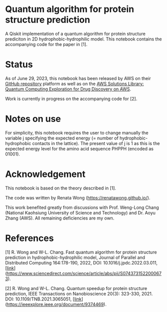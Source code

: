 # Quantum algorithm for protein structure prediction

A Qiskit implementation of a quantum algorithm for protein structure prediciton in 2D hydrophobic-hydrophilic model. This notebook contains the accompanying code for the paper in [1]. 


# Status
As of June 29, 2023, this notebook has been released by AWS on their [GitHub repository](https://github.com/awslabs/quantum-computing-exploration-for-drug-discovery-on-aws) platform as well as on the [AWS Solutions Library: Quantum Computing Exploration for Drug Discovery on AWS](https://aws.amazon.com/solutions/implementations/quantum-computing-exploration-for-drug-discovery/). 

Work is currently in progress on the accompanying code for [2].

# Notes on use
For simplicity, this notebook requires the user to change manually the variable j specifying the expected energy (= number of hydrophobic-hydrophobic contacts in the lattice). The present value of j is 1 as this is the expected energy level for the amino acid sequence PHPPH (encoded as 01001). 

# Acknowledgement
This notebook is based on the theory described in [1].

The code was written by Renata Wong (https://renatawong.github.io/).

This work benefited greatly from discussions with Prof. Weng-Long Chang (National Kaohsiung University of Science and Technology) and Dr. Aoyu Zhang (AWS). All remaining deficiencies are my own.

# References
[1] R. Wong and W-L. Chang. Fast quantum algorithm for protein structure prediction in hydrophobic-hydrophilic model, Journal of Parallel and Distributed Computing 164:178-190, 2022, DOI: 10.1016/j.jpdc.2022.03.011, [[link](https://www.sciencedirect.com/science/article/abs/pii/S0743731522000673)](https://www.sciencedirect.com/science/article/abs/pii/S0743731522000673).

[2] R. Wong and W-L. Chang. Quantum speedup for protein structure prediction, IEEE Transactions on Nanobioscience 20(3): 323-330, 2021. DOI: 10.1109/TNB.2021.3065051, [[link](https://ieeexplore.ieee.org/document/9374469)](https://ieeexplore.ieee.org/document/9374469).
